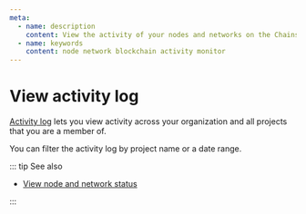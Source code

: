 ```yaml
---
meta:
  - name: description
    content: View the activity of your nodes and networks on the Chainstack managed blockchain services.
  - name: keywords
    content: node network blockchain activity monitor
---
```


# View activity log

[Activity log](https://console.chainstack.com/events) lets you view activity across your organization and all projects that you are a member of.

You can filter the activity log by project name or a date range.

::: tip See also

* [View node and network status](/platform/view-node-and-network-status)

:::

